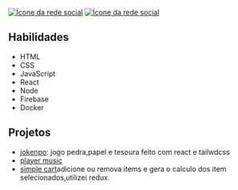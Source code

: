
[![Ícone da rede social](https://cdn-icons-png.flaticon.com/128/174/174857.png)](https://www.linkedin.com/in/dhmeson-ara%C3%BAjo)
[![Ícone da rede social](https://cdn-icons-png.flaticon.com/128/2335/2335393.png)](https://play.google.com/store/apps/details?id=com.UncannyWorld.com.ThreeKnives)
## Habilidades

- HTML
- CSS
- JavaScript
- React
- Node
- Firebase
- Docker
## Projetos

- [jokenpo](https://jokenpo-bice.vercel.app/): jogo pedra,papel e tesoura feito com react e tailwdcss
- [player music](https://boracodar-player-music.vercel.app/)
- [simple cart](https://simple-cart-mu.vercel.app/)adicione ou remova items e gera o calculo dos item selecionados,utilizei redux.




